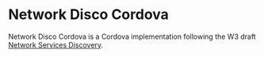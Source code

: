 # Network Disco Cordova

Network Disco Cordova is a Cordova implementation following the W3 draft [Network Services Discovery](http://www.w3.org/TR/discovery-api/).